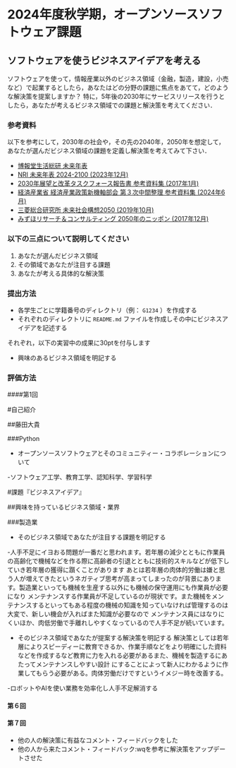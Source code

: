 # 2024年度秋学期，オープンソースソフトウェア課題

## ソフトウェアを使うビジネスアイデアを考える

ソフトウェアを使って，情報産業以外のビジネス領域（金融，製造，建設，小売など）で起業するとしたら，あなたはどの分野の課題に焦点をあてて，どのような解決策を提案しますか？
特に，5年後の2030年にサービスリリースを行うとしたら，あなたが考えるビジネス領域での課題と解決策を考えてください．

### 参考資料

以下を参考にして，2030年の社会や，その先の2040年，2050年を想定して，
あなたが選んだビジネス領域の課題を定義し解決策を考えてみて下さい．

- [博報堂生活総研 未来年表](https://seikatsusoken.jp/futuretimeline/)
- [NRI 未来年表 2024-2100 (2023年12月)](https://www.nri.com/jp/knowledge/publication/cc/nenpyo/lst/2024/2024/2024)
- [2030年展望と改革タスクフォース報告書 参考資料集 (2017年1月)](https://www5.cao.go.jp/keizai-shimon/kaigi/special/2030tf/report/reference.pdf)
- [経済産業省 経済産業政策新機軸部会 第３次中間整理 参考資料集 (2024年6月)](https://www.meti.go.jp/shingikai/sankoshin/shin_kijiku/pdf/20240607_3.pdf)
- [三菱総合研究所 未来社会構想2050 (2019年10月)](https://www.mri.co.jp/knowledge/insight/ecovision/20191011.html)
- [みずほリサーチ＆コンサルティング 2050年のニッポン (2017年12月)](https://www.mizuho-fg.co.jp/company/activity/onethinktank/pdf/vol015.pdf)

### 以下の三点について説明してください

1. あなたが選んだビジネス領域
2. その領域であなたが注目する課題
3. あなたが考える具体的な解決策

### 提出方法

- 各学生ごとに学籍番号のディレクトリ（例： `G1234` ）を作成する
- それぞれのディレクトリに `README.md` ファイルを作成しその中にビジネスアイデアを記述する

それぞれ，以下の実習中の成果に30ptを付与します
- 興味のあるビジネス領域を明記する

### 評価方法
####第1回

#自己紹介

##藤田大貴

###Python

- オープンソースソフトウェアとそのコミュニティー・コラボレーションについて

-ソフトウェア工学、教育工学、認知科学、学習科学

#課題『ビジネスアイデア』

##興味を持っているビジネス領域・業界

###製造業

- そのビジネス領域であなたが注目する課題を明記する

-人手不足にイヨおる問題が一番だと思われます。若年層の減少とともに作業員の高齢化で機械などを作る際に高齢者の引退とともに技術的スキルなどが低下していき若年層の獲得に躓くことがあります
あとは若年層の肉体的労働は嫌と思う人が増えてきたというネガティブ思考が高まってしまったのが背景にあります。製造業といっても機械を生産する以外にも機械の保守運用にも作業員が必要になり
メンテナンスする作業員が不足しているのが現状です。また機械をメンテナンスするといってもある程度の機械の知識を知っていなければ管理するのは大変で、新しい機会が入ればまた知識が必要なので
メンテナンス員にはなりにくいほか、肉低労働で手離れしやすくなっているので人手不足が続いています。

- そのビジネス領域であなたが提案する解決策を明記する
解決策としては若年層によりスピーディーに教育できるか、作業手順などをより明確にした資料などを作成するなど教育に力を入れる必要があるまた、機械を製造するにあたってメンテナンスしやすい設計
にすることによって新人にわかるように作業してもらう必要がある。肉体労働だけですというイメジー時を改善する。


-ロボットやAIを使い業務を効率化し人手不足解消する

#### 第６回


#### 第７回

- 他の人の解決策に有益なコメント・フィードバックをした
- 他の人から来たコメント・フィードバック:wqを参考に解決策をアップデートさせた
